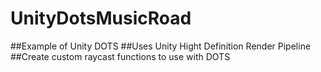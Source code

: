 # UnityDotsMusicRoad
##Example of Unity DOTS
##Uses Unity Hight Definition Render Pipeline 
##Create custom raycast functions to use with DOTS
